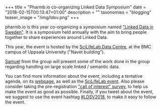 +++
title = "Pharmb.io co-organizing Linked Data Symposium"
date = "2018-02-15T00:13:47+01:00"
description = ""
taxonomies = "blogging"
teaser_image = "/img/ldsv.png"
+++

pharmb.io is this year co-organizing a symposium named ["Linked Data in Sweden"](https://lankadedata.se/LDSV/).  It is a symposium held annually with
the aim to bring people together to share experiences around Linked Data.

This year, the event is hosted by the [SciLifeLab Data Centre](https://www.scilifelab.se/data/),
at the BMC campus of Uppsala University ("Navet building").

[Samuel](https://pharmb.io/people/saml) from the group will present some of the
work done in the group regarding handling on large scale linked / semantic
data.

You can find more information about the event, including a tentative agenda, on
its [webpage](https://lankadedata.se/LDSV/2018/), as well as the
[SciLifeLab event](https://www.scilifelab.se/events/linked-data-in-sweden/).
Also please consider taking the pre-registration ["call of interest" survey](https://docs.google.com/forms/d/e/1FAIpQLSd9x37RHXobLPuu24dTGIRyTtv8MOfOrE9z7LiQP9X4gvAZJQ/viewform?usp=send_form),
to help us make the event as good as possible. Finally, if you tweet about the
event, we suggest to use the event hashtag
[#LDSV2018](https://twitter.com/search?q=%23ldsv2018), to make it easy to
follow the event.

